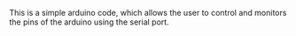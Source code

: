 This is a simple arduino code, which allows the user to control and monitors the pins of the arduino using the serial port.
